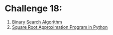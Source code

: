# Challenge 18:

1. [Binary Search Algorithm](https://gist.github.com/techsnap/a61fbdaab06f349f47ed4ccf5bb3b582)
2. [Square Root Approximation Program in Python](https://gist.github.com/techsnap/43fb59eab7fc6c3908bef01c61f4c0c9)